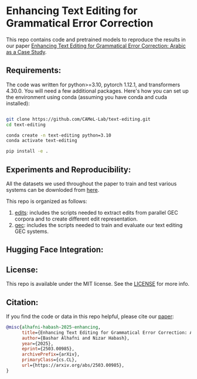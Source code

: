 # Enhancing Text Editing for Grammatical Error Correction

This repo contains code and pretrained models to reproduce the results in our paper [Enhancing Text Editing for Grammatical Error Correction: Arabic as a Case Study](https://arxiv.org/abs/2503.00985).

## Requirements:

The code was written for python>=3.10, pytorch 1.12.1, and transformers 4.30.0. You will need a few additional packages. Here's how you can set up the environment using conda (assuming you have conda and cuda installed):

```bash

git clone https://github.com/CAMeL-Lab/text-editing.git
cd text-editing

conda create -n text-editing python=3.10
conda activate text-editing

pip install -e .
```

## Experiments and Reproducibility:
All the datasets we used throughout the paper to train and test various systems can be downloded from [here]().

This repo is organized as follows:
1. [edits](edits): includes the scripts needed to extract edits from parallel GEC corpora and to create different edit representation.
2. [gec](gec): includes the scripts needed to train and evaluate our text editing GEC systems.

## Hugging Face Integration:

## License:
This repo is available under the MIT license. See the [LICENSE](LICENSE) for more info.


## Citation:
If you find the code or data in this repo helpful, please cite our [paper](https://arxiv.org/abs/2503.00985):

```bibtex
@misc{alhafni-habash-2025-enhancing,
      title={Enhancing Text Editing for Grammatical Error Correction: Arabic as a Case Study}, 
      author={Bashar Alhafni and Nizar Habash},
      year={2025},
      eprint={2503.00985},
      archivePrefix={arXiv},
      primaryClass={cs.CL},
      url={https://arxiv.org/abs/2503.00985}, 
}
```
